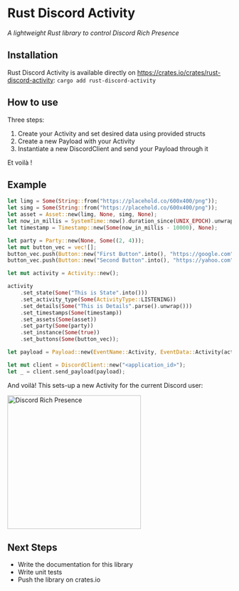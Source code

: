 # Rust Discord Activity
_A lightweight Rust library to control Discord Rich Presence_

## Installation
Rust Discord Activity is available directly on https://crates.io/crates/rust-discord-activity:
`cargo add rust-discord-activity`

## How to use
Three steps:
1. Create your Activity and set desired data using provided structs 
2. Create a new Payload with your Activity
3. Instantiate a new DiscordClient and send your Payload through it

Et voilà !

## Example
```rust
let limg = Some(String::from("https://placehold.co/600x400/png"));
let simg = Some(String::from("https://placehold.co/600x400/png"));
let asset = Asset::new(limg, None, simg, None);
let now_in_millis = SystemTime::now().duration_since(UNIX_EPOCH).unwrap().as_millis();
let timestamp = Timestamp::new(Some(now_in_millis - 10000), None);

let party = Party::new(None, Some((2, 4)));
let mut button_vec = vec![];
button_vec.push(Button::new("First Button".into(), "https://google.com".into()));
button_vec.push(Button::new("Second Button".into(), "https://yahoo.com".into()));

let mut activity = Activity::new();

activity
    .set_state(Some("This is State".into()))
    .set_activity_type(Some(ActivityType::LISTENING))
    .set_details(Some("This is Details".parse().unwrap()))
    .set_timestamps(Some(timestamp))
    .set_assets(Some(asset))
    .set_party(Some(party))
    .set_instance(Some(true))
    .set_buttons(Some(button_vec));

let payload = Payload::new(EventName::Activity, EventData::Activity(activity));

let mut client = DiscordClient::new("<application_id>");
let _ = client.send_payload(payload);

```

And voilà! This sets-up a new Activity for the current Discord user:

<img alt="Discord Rich Presence" src="https://imgur.com/gf9pOen.png" width="300"/>

## Next Steps
- Write the documentation for this library
- Write unit tests
- Push the library on crates.io